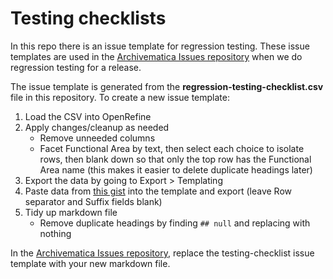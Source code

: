 # Testing checklists
In this repo there is an issue template for regression testing. These issue
templates are used in the [Archivematica Issues
repository](https://github.com/archivematica/Issues) when we do regression
testing for a release.

The issue template is generated from the **regression-testing-checklist.csv**
file in this repository. To create a new issue template:

1. Load the CSV into OpenRefine
2. Apply changes/cleanup as needed
   * Remove unneeded columns
   * Facet Functional Area by text, then select each choice to isolate rows,
   then blank down so that only the top row has the Functional Area name (this
   makes it easier to delete duplicate headings later)
3. Export the data by going to Export > Templating
4. Paste data from [this
   gist](https://gist.github.com/sallain/5a7c54d256ab17eb04a202332594798e)
   into the template and export (leave Row separator and Suffix fields blank)
5. Tidy up markdown file
   * Remove duplicate headings by finding `## null` and replacing with nothing

In the [Archivematica Issues repository](https://github.com/archivematica/Issues),
replace the testing-checklist issue template with your new markdown file.
